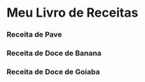 <h1> Meu Livro de Receitas </h1>
<h3> Receita de Pave </h3>
<h3> Receita de Doce de Banana </h3>


<h3> Receita de Doce de Goiaba </h3>


